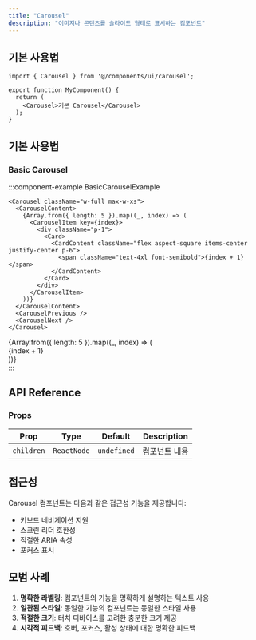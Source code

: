 ```yaml
---
title: "Carousel"
description: "이미지나 콘텐츠를 슬라이드 형태로 표시하는 컴포넌트"
---
```


## 기본 사용법

```tsx
import { Carousel } from '@/components/ui/carousel';

export function MyComponent() {
  return (
    <Carousel>기본 Carousel</Carousel>
  );
}
```

## 기본 사용법

### Basic Carousel

:::component-example BasicCarouselExample
```tsx
<Carousel className="w-full max-w-xs">
  <CarouselContent>
    {Array.from({ length: 5 }).map((_, index) => (
      <CarouselItem key={index}>
        <div className="p-1">
          <Card>
            <CardContent className="flex aspect-square items-center justify-center p-6">
              <span className="text-4xl font-semibold">{index + 1}</span>
            </CardContent>
          </Card>
        </div>
      </CarouselItem>
    ))}
  </CarouselContent>
  <CarouselPrevious />
  <CarouselNext />
</Carousel>
```

<div>
<Carousel className="w-full max-w-xs">
  <CarouselContent>
    {Array.from({ length: 5 }).map((_, index) => (
      <CarouselItem key={index}>
        <div className="p-1">
          <Card>
            <CardContent className="flex aspect-square items-center justify-center p-6">
              <span className="text-4xl font-semibold">{index + 1}</span>
            </CardContent>
          </Card>
        </div>
      </CarouselItem>
    ))}
  </CarouselContent>
  <CarouselPrevious />
  <CarouselNext />
</Carousel>
</div>
:::

## API Reference

### Props

| Prop | Type | Default | Description |
|------|------|---------|-------------|
| `children` | `ReactNode` | `undefined` | 컴포넌트 내용 |

## 접근성

Carousel 컴포넌트는 다음과 같은 접근성 기능을 제공합니다:

- 키보드 네비게이션 지원
- 스크린 리더 호환성
- 적절한 ARIA 속성
- 포커스 표시

## 모범 사례

1. **명확한 라벨링**: 컴포넌트의 기능을 명확하게 설명하는 텍스트 사용
2. **일관된 스타일**: 동일한 기능의 컴포넌트는 동일한 스타일 사용
3. **적절한 크기**: 터치 디바이스를 고려한 충분한 크기 제공
4. **시각적 피드백**: 호버, 포커스, 활성 상태에 대한 명확한 피드백
